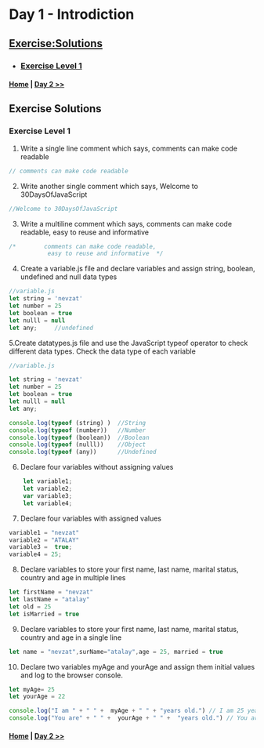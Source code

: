 # Day 1 - Introdiction
 

## [Exercise:Solutions](#exercise-solutions)


- ### [Exercise Level 1](#exercise-level-1)

 #### [Home](../README.md) | [Day 2 >>](./02_day_datatype.md)




## Exercise Solutions

### Exercise  Level 1


1. Write a single line comment which says, comments can make code readable

```js
// comments can make code readable
```

2. Write another single comment which says, Welcome to 30DaysOfJavaScript

```js
//Welcome to 30DaysOfJavaScript
```

3. Write a multiline comment which says, comments can make code readable, easy to reuse and informative

```js
/*        comments can make code readable,
           easy to reuse and informative  */
```

4. Create a variable.js file and declare variables and assign string, boolean, undefined and null data types

```js
//variable.js
let string = 'nevzat'
let number = 25
let boolean = true
let nulll = null
let any;     //undefined
```

5.Create datatypes.js file and use the JavaScript typeof operator to check different data types. Check the data type of each variable

```js
//variable.js

let string = 'nevzat'
let number = 25
let boolean = true
let nulll = null
let any; 

console.log(typeof (string) )  //String
console.log(typeof (number))   //Number
console.log(typeof (boolean))  //Boolean
console.log(typeof (nulll))    //Object
console.log(typeof (any))      //Undefined
```

6. Declare four variables without assigning values

```js
    let variable1;
    let variable2;
    var variable3;
    let variable4;
```

7. Declare four variables with assigned values

```js
variable1 = "nevzat"
variable2 = "ATALAY"
variable3 =  true;
variable4 = 25;
```

8. Declare variables to store your first name, last name, marital status, country and age in multiple lines

```js
let firstName = "nevzat"
let lastName = "atalay"
let old = 25
let isMarried = true
```

9. Declare variables to store your first name, last name, marital status, country and age in a single line

```js
let name = "nevzat",surName="atalay",age = 25, married = true
```

10. Declare two variables myAge and yourAge and assign them initial values and log to the browser console.

```js
let myAge= 25
let yourAge = 22

console.log("I am " + " " +  myAge + " " + "years old.") // I am 25 years old.
console.log("You are" + " " +  yourAge + " " +  "years old.") // You are 22 years old.
```
 #### [Home](../README.md) | [Day 2 >>](./02_day_datatype.md)